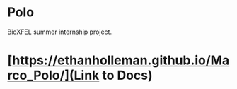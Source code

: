 
# Polo
BioXFEL summer internship project.

# [https://ethanholleman.github.io/Marco_Polo/](Link to Docs)
